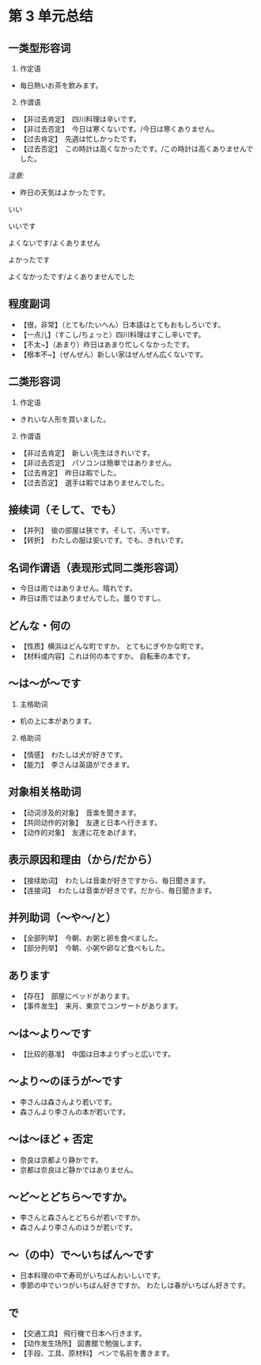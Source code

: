 # 第 3 单元总结

## 一类型形容词

1. 作定语

- 毎日熱いお茶を飲みます。

2. 作谓语

- 【非过去肯定】　四川料理は辛いです。
- 【非过去否定】　今日は寒くないです。/今日は寒くありません。
- 【过去肯定】　先週は忙しかったです。
- 【过去否定】　この時計は高くなかったです。/この時計は高くありませんでした。

_注意:_

- 昨日の天気はよかったです。

いい

いいです

よくないです/よくありません

よかったです

よくなかったです/よくありませんでした

## 程度副词

- 【很，非常】（とても/たいへん）日本語はとてもおもしろいです。
- 【一点儿】（すこし/ちょっと）四川料理はすこし辛いです。
- 【不太~】（あまり）昨日はあまり忙しくなかったです。
- 【根本不~】（ぜんぜん）新しい家はぜんぜん広くないです。

## 二类形容词

1. 作定语

- きれいな人形を買いました。

2. 作谓语

- 【非过去肯定】　新しい先生はきれいです。
- 【非过去否定】　パソコンは簡単ではありません。
- 【过去肯定】　昨日は暇でした。
- 【过去否定】　選手は暇ではありませんでした。

## 接续词（そして、でも）

- 【并列】　彼の部屋は狭です。そして、汚いです。
- 【转折】　わたしの服は安いです。でも、きれいです。

## 名词作谓语（表现形式同二类形容词）

- 今日は雨ではありません。晴れです。
- 昨日は雨ではありませんでした。曇りですし。

## どんな・何の

- 【性质】横浜はどんな町ですか。
  とてもにぎやかな町です。
- 【材料或内容】これは何の本ですか。
  自転車の本です。

## ～は～が～です

1. 主格助词

- 机の上に本があります。

2. 格助词

- 【情感】　わたしは犬が好きです。
- 【能力】　李さんは英語ができます。

## 对象相关格助词

- 【动词涉及的对象】　音楽を聞きます。
- 【共同动作的对象】　友達と日本へ行きます。
- 【动作的对象】　友達に花をあげます。

## 表示原因和理由（から/だから）

- 【接续助词】　わたしは音楽が好きですから、毎日聞きます。
- 【连接词】　わたしは音楽が好きです。だから、毎日聞きます。

## 并列助词（～や～/と）

- 【全部列举】　今朝、お粥と卵を食べました。
- 【部分列举】　今朝、小粥や卵など食べもした。

## あります

- 【存在】　部屋にベッドがあります。
- 【事件发生】　来月、東京でコンサートがあります。

## ～は～より～です

- 【比较的基准】　中国は日本よりずっと広いです。

## ～より～のほうが～です

- 李さんは森さんより若いです。
- 森さんより李さんの本が若いです。

## ～は～ほど + 否定

- 奈良は京都より静かです。
- 京都は奈良ほど静かではありません。

## ～ど～とどちら～ですか。

- 李さんと森さんとどちらが若いですか。
- 森さんより李さんのほうが若いです。

## ～（の中）で～いちばん～です

- 日本料理の中で寿司がいちばんおいしいです。
- 季節の中でいつがいちばん好きですか。
  わたしは春がいちばん好きです。

## で

- 【交通工具】 飛行機で日本へ行きます。
- 【动作发生场所】 図書館で勉強します。
- 【手段、工具、原材料】 ペンで名前を書きます。
